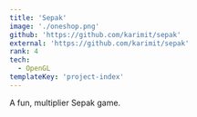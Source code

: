 ```yaml
---
title: 'Sepak'
image: './oneshop.png'
github: 'https://github.com/karimit/sepak'
external: 'https://github.com/karimit/sepak'
rank: 4
tech:
  - OpenGL
templateKey: 'project-index'
---
```


A fun, multiplier Sepak game.